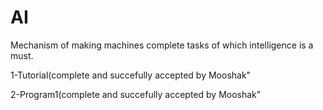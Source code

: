 # AI
Mechanism of making machines complete tasks of which intelligence is a must.

1-Tutorial(complete and succefully accepted by Mooshak"

2-Program1(complete and succefully accepted by Mooshak"


